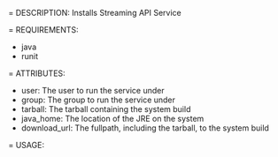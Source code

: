 = DESCRIPTION:
Installs Streaming API Service

= REQUIREMENTS:
* java
* runit

= ATTRIBUTES:
* user: The user to run the service under
* group: The group to run the service under
* tarball: The tarball containing the system build
* java_home: The location of the JRE on the system
* download_url: The fullpath, including the tarball, to the system build

= USAGE: